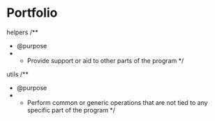 # Portfolio

helpers
/\*\*

- @purpose
- - Provide support or aid to other parts of the program
    \*/

utils
/\*\*

- @purpose
- - Perform common or generic operations that are not tied to any specific part of the program
    \*/

